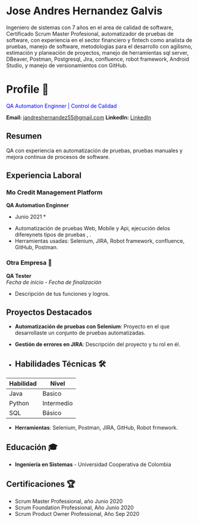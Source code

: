 # Jose Andres Hernandez Galvis 
Ingeniero de sistemas con 7 años en el area de calidad de software, Certificado Scrum Master Profesional, automatizador de pruebas de software, con experiencia en el sector financiero y fintech como analista de pruebas, manejo de software, metodologias para el desarrollo con agilismo, estimación y planeación de proyectos, manejo de herramientas sql server, DBeaver, Postman, Postgresql, Jira, confluence, robot framework, Android Studio, y manejo de versionamientos con GitHub.


# Profile 🐞
<span style="color:blue">QA Automation Enginner | Control de Calidad</span>

**Email:** jandreshernandez55@gmail.com 
**LinkedIn:** [LinkedIn](linkedin.com/in/jose-andres-hernandez-galvis-7628441a2)  

## Resumen
QA con experiencia en automatización de pruebas, pruebas manuales y mejora continua de procesos de software. 

## Experiencia Laboral

### Mo Credit Management Platform
**QA Automation Enginner**  
* Junio 2021 *  
- Automatización de pruebas Web, Mobile y Api, ejecución delos difereynets tipos de pruebas ,  .
- Herramientas usadas: Selenium, JIRA, Robot framework, confluence, GitHub, Postman.

### Otra Empresa 💼 
**QA Tester**  
*Fecha de inicio - Fecha de finalización*  
- Descripción de tus funciones y logros.

## Proyectos Destacados
- **Automatización de pruebas con Selenium**: Proyecto en el que desarrollaste un conjunto de pruebas automatizadas.
- **Gestión de errores en JIRA**: Descripción del proyecto y tu rol en él.

- ## Habilidades Técnicas 🛠 
| Habilidad     | Nivel       |
|---------------|-------------|
| Java          | Basico      |
| Python        | Intermedio  |
| SQL           | Básico      |

- **Herramientas**: Selenium, Postman, JIRA, GitHub, Robot frmework.

## Educación 🎓
- **Ingeniería en Sistemas** - Universidad Cooperativa de Colombia
  
## Certificaciones 🏆
- Scrum Master Professional, año Junio 2020
- Scrum Foundation Professional, Año Junio 2020
- Scrum Product Owner Professional, Año Sep 2020
